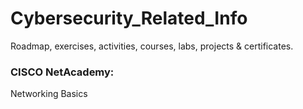 # Cybersecurity_Related_Info
Roadmap, exercises, activities, courses, labs, projects &amp; certificates.


### CISCO NetAcademy: 
Networking Basics
